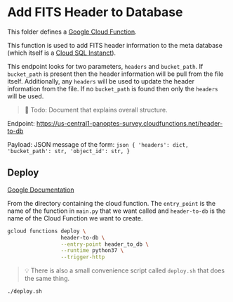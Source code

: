 Add FITS Header to Database
===========================

This folder defines a [Google Cloud Function](https://cloud.google.com/functions/).

This function is used to add FITS header information to the meta database
(which itself is a [Cloud SQL Instanct](https://cloud.google.com/sql/docs/)).

This endpoint looks for two parameters, `headers` and `bucket_path`. If
`bucket_path` is present then the header information will be pull from the file
itself. Additionally, any `headers` will be used to update the header information
from the file. If no `bucket_path` is found then only the `headers` will be used.

> :memo: Todo: Document that explains overall structure.


Endpoint: https://us-central1-panoptes-survey.cloudfunctions.net/header-to-db

Payload: JSON message of the form:
	```json
	{
		'headers': dict,
		'bucket_path': str,
        'object_id': str,
	}
	```

Deploy
------

[Google Documentation](https://cloud.google.com/functions/docs/deploying/filesystem)

From the directory containing the cloud function. The `entry_point` is the
name of the function in `main.py` that we want called and `header-to-db`
is the name of the Cloud Function we want to create.

```bash
gcloud functions deploy \
                 header-to-db \
                 --entry-point header_to_db \
                 --runtime python37 \
                 --trigger-http
```

> :bulb: There is also a small convenience script called `deploy.sh` that
does the same thing.
```bash
./deploy.sh
```
